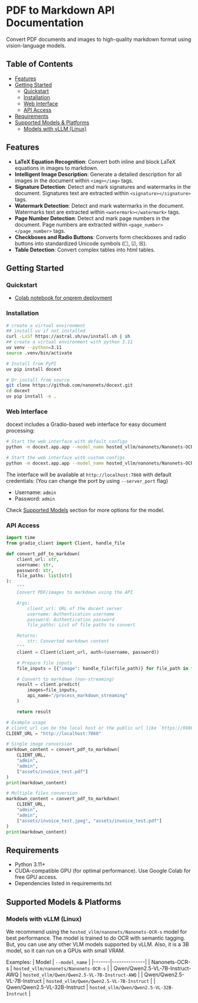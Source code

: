 # PDF to Markdown API Documentation

Convert PDF documents and images to high-quality markdown format using vision-language models.

## Table of Contents
- [Features](#features)
- [Getting Started](#getting-started)
  - [Quickstart](#quickstart)
  - [Installation](#installation)
  - [Web Interface](#web-interface)
  - [API Access](#api-access)
- [Requirements](#requirements)
- [Supported Models & Platforms](#supported-models--platforms)
  - [Models with vLLM (Linux)](#models-with-vllm-linux)

## Features

- **LaTeX Equation Recognition**: Convert both inline and block LaTeX equations in images to markdown.
- **Intelligent Image Description**: Generate a detailed description for all images in the document within `<img></img>` tags.
- **Signature Detection**: Detect and mark signatures and watermarks in the document. Signatures text are extracted within `<signature></signature>` tags.
- **Watermark Detection**: Detect and mark watermarks in the document. Watermarks text are extracted within `<watermark></watermark>` tags.
- **Page Number Detection**: Detect and mark page numbers in the document. Page numbers are extracted within `<page_number></page_number>` tags.
- **Checkboxes and Radio Buttons**: Converts form checkboxes and radio buttons into standardized Unicode symbols (☐, ☑, ☒).
- **Table Detection**: Convert complex tables into html tables.

## Getting Started
### Quickstart
- [Colab notebook for onprem deployment](https://colab.research.google.com/drive/1uKO70sctH8G59yYH_rLW6CPK4Vj2YmI6?usp=sharing)

### Installation
```bash
# create a virtual environment
## install uv if not installed
curl -LsSf https://astral.sh/uv/install.sh | sh
## create a virtual environment with python 3.11
uv venv --python=3.11
source .venv/bin/activate

# Install from PyPI
uv pip install docext

# Or install from source
git clone https://github.com/nanonets/docext.git
cd docext
uv pip install -e .
```

### Web Interface

docext includes a Gradio-based web interface for easy document processing:

```bash
# Start the web interface with default configs
python -m docext.app.app --model_name hosted_vllm/nanonets/Nanonets-OCR-s

# Start the web interface with custom configs
python -m docext.app.app --model_name hosted_vllm/nanonets/Nanonets-OCR-s --max_img_size 1024 --concurrency_limit 16 # `--help` for more options
```

The interface will be available at `http://localhost:7860` with default credentials: (You can change the port by using `--server_port` flag)

- Username: `admin`
- Password: `admin`

Check [Supported Models]() section for more options for the model.

### API Access

```python
import time
from gradio_client import Client, handle_file

def convert_pdf_to_markdown(
    client_url: str,
    username: str,
    password: str,
    file_paths: list[str]
):
    """
    Convert PDF/images to markdown using the API

    Args:
        client_url: URL of the docext server
        username: Authentication username
        password: Authentication password
        file_paths: List of file paths to convert

    Returns:
        str: Converted markdown content
    """
    client = Client(client_url, auth=(username, password))

    # Prepare file inputs
    file_inputs = [{"image": handle_file(file_path)} for file_path in file_paths]

    # Convert to markdown (non-streaming)
    result = client.predict(
        images=file_inputs,
        api_name="/process_markdown_streaming"
    )

    return result

# Example usage
# client url can be the local host or the public url like `https://6986bdd23daef6f7eb.gradio.live/`
CLIENT_URL = "http://localhost:7860"

# Single image conversion
markdown_content = convert_pdf_to_markdown(
    CLIENT_URL,
    "admin",
    "admin",
    ["assets/invoice_test.pdf"]
)
print(markdown_content)

# Multiple files conversion
markdown_content = convert_pdf_to_markdown(
    CLIENT_URL,
    "admin",
    "admin",
    ["assets/invoice_test.jpeg", "assets/invoice_test.pdf"]
)
print(markdown_content)
```
## Requirements

- Python 3.11+
- CUDA-compatible GPU (for optimal performance). Use Google Colab for free GPU access.
- Dependencies listed in requirements.txt

## Supported Models & Platforms
### Models with vLLM (Linux)

We recommend using the `hosted_vllm/nanonets/Nanonets-OCR-s` model for best performance. The model is trained to do OCR with semantic tagging. But, you can use any other VLM models supported by vLLM. Also, it is a 3B model, so it can run on a GPUs with small VRAM.

Examples:
| Model | `--model_name` |
|-------|--------------|
| Nanonets-OCR-s | `hosted_vllm/nanonets/Nanonets-OCR-s` |
| Qwen/Qwen2.5-VL-7B-Instruct-AWQ | `hosted_vllm/Qwen/Qwen2.5-VL-7B-Instruct-AWQ` |
| Qwen/Qwen2.5-VL-7B-Instruct | `hosted_vllm/Qwen/Qwen2.5-VL-7B-Instruct` |
| Qwen/Qwen2.5-VL-32B-Instruct | `hosted_vllm/Qwen/Qwen2.5-VL-32B-Instruct` |
